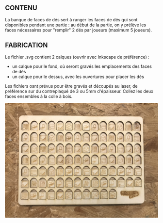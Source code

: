 ## CONTENU

La banque de faces de dés sert à ranger les faces de dés qui sont disponibles pendant une partie : au début de la partie, on y prélève les faces nécessaires pour "remplir" 2 dés par joueurs (maximum 5 joueurs).

## FABRICATION

Le fichier .svg contient 2 calques (ouvrir avec Inkscape de préférence) : 

- un calque pour le fond, où seront gravés les emplacements des faces de dés
- un calque pour le dessus, avec les ouvertures pour placer les dés

Les fichiers osnt prévus pour être gravés et découpés au laser, de préférence sur du contreplaqué de 3 ou 5mm d'épaisseur. Collez les deux faces ensembles à la colle à bois.

![Banque de faces de dés Makers' Quest](8A7C7649-A222-4F86-BFB1-E7A6CDC7511A_1_201_a.jpeg)
